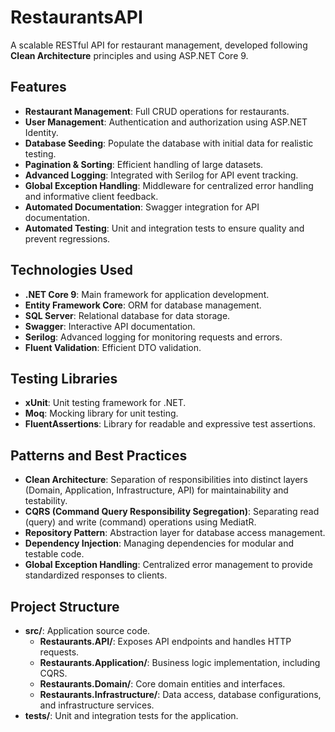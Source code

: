 # RestaurantsAPI

A scalable RESTful API for restaurant management, developed following **Clean Architecture** principles and using ASP.NET Core 9.

## Features

- **Restaurant Management**: Full CRUD operations for restaurants.
- **User Management**: Authentication and authorization using ASP.NET Identity.
- **Database Seeding**: Populate the database with initial data for realistic testing.
- **Pagination & Sorting**: Efficient handling of large datasets.
- **Advanced Logging**: Integrated with Serilog for API event tracking.
- **Global Exception Handling**: Middleware for centralized error handling and informative client feedback.
- **Automated Documentation**: Swagger integration for API documentation.
- **Automated Testing**: Unit and integration tests to ensure quality and prevent regressions.

## Technologies Used

- **.NET Core 9**: Main framework for application development.
- **Entity Framework Core**: ORM for database management.
- **SQL Server**: Relational database for data storage.
- **Swagger**: Interactive API documentation.
- **Serilog**: Advanced logging for monitoring requests and errors.
- **Fluent Validation**: Efficient DTO validation.

## Testing Libraries

- **xUnit**: Unit testing framework for .NET.
- **Moq**: Mocking library for unit testing.
- **FluentAssertions**: Library for readable and expressive test assertions.

## Patterns and Best Practices

- **Clean Architecture**: Separation of responsibilities into distinct layers (Domain, Application, Infrastructure, API) for maintainability and testability.
- **CQRS (Command Query Responsibility Segregation)**: Separating read (query) and write (command) operations using MediatR.
- **Repository Pattern**: Abstraction layer for database access management.
- **Dependency Injection**: Managing dependencies for modular and testable code.
- **Global Exception Handling**: Centralized error management to provide standardized responses to clients.

## Project Structure

- **src/**: Application source code.
  - **Restaurants.API/**: Exposes API endpoints and handles HTTP requests.
  - **Restaurants.Application/**: Business logic implementation, including CQRS.
  - **Restaurants.Domain/**: Core domain entities and interfaces.
  - **Restaurants.Infrastructure/**: Data access, database configurations, and infrastructure services.
- **tests/**: Unit and integration tests for the application.
